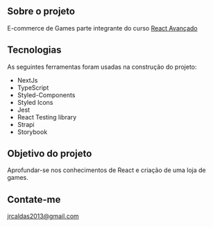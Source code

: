## Sobre o projeto

E-commerce de Games parte integrante do curso [React Avançado](https://www.udemy.com/course/react-avancado/)

## Tecnologias

As seguintes ferramentas foram usadas na construção do projeto:

-   NextJs
-   TypeScript
-   Styled-Components
-   Styled Icons
-   Jest
-   React Testing library
-   Strapi
-   Storybook

## Objetivo do projeto

Aprofundar-se nos conhecimentos de React e criação de uma loja de games.

## Contate-me

jrcaldas2013@gmail.com
